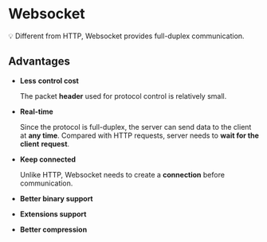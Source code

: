 # Websocket

<aside>
💡 Different from HTTP, Websocket provides full-duplex communication.

</aside>

## Advantages

- **Less** **control cost**
    
    The packet **header** used for protocol control is relatively small. 
    
- **Real-time**
    
    Since the protocol is full-duplex, the server can send data to the client at **any time**. Compared with HTTP requests, server needs to **wait for the client** **request**.
    
- **Keep connected**
    
    Unlike HTTP, Websocket needs to create a **connection** before communication.
    
- **Better binary support**
- **Extensions support**
- **Better compression**